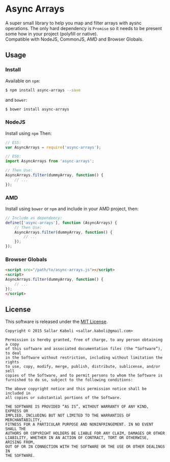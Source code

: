 Async Arrays
===
A super small library to help you map and filter arrays with aysnc operations. The only hard dependency is `Promise` 
so it needs to be present some how in your project (polyfill or native).  
Compatible with NodeJS, CommonJS, AMD and Browser Globals.

## Usage
### Install
Available on `npm`:
```bash
$ npm install async-arrays --save
```

and `bower`:
```bash
$ bower install async-arrays
```

### NodeJS
Install using `npm` Then:
```javascript
// ES5:
var AsyncArrays = require('async-arrays');

// ES6:
import AsyncArrays from 'async-arrays';

// Then Use:
AsyncArrays.filter(dummyArray, function() {
    // ...
});
```

### AMD
Install using `bower` or `npm` and include in your AMD project, then:
```javascript
// Include as dependency:
define(['async-arrays'], function (AsyncArrays) {
    // Then Use:
    AsyncArrays.filter(dummyArray, function() {
        // ...
    });
});
```

### Browser Globals
```html
<script src="/path/to/async-arrays.js"></script>
<script>
AsyncArrays.filter(dummyArray, function() {
    // ...
});
</script>
```

## License
This software is released under the [MIT License](http://sallar.mit-license.org/).  

    Copyright © 2015 Sallar Kaboli <sallar.kaboli@gmail.com>
    
    Permission is hereby granted, free of charge, to any person obtaining a copy
    of this software and associated documentation files (the “Software”), to deal
    in the Software without restriction, including without limitation the rights
    to use, copy, modify, merge, publish, distribute, sublicense, and/or sell
    copies of the Software, and to permit persons to whom the Software is
    furnished to do so, subject to the following conditions:
    
    The above copyright notice and this permission notice shall be included in
    all copies or substantial portions of the Software.
    
    THE SOFTWARE IS PROVIDED “AS IS”, WITHOUT WARRANTY OF ANY KIND, EXPRESS OR
    IMPLIED, INCLUDING BUT NOT LIMITED TO THE WARRANTIES OF MERCHANTABILITY,
    FITNESS FOR A PARTICULAR PURPOSE AND NONINFRINGEMENT. IN NO EVENT SHALL THE
    AUTHORS OR COPYRIGHT HOLDERS BE LIABLE FOR ANY CLAIM, DAMAGES OR OTHER
    LIABILITY, WHETHER IN AN ACTION OF CONTRACT, TORT OR OTHERWISE, ARISING FROM,
    OUT OF OR IN CONNECTION WITH THE SOFTWARE OR THE USE OR OTHER DEALINGS IN
    THE SOFTWARE.
    
